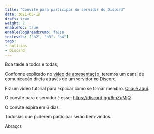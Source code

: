 ```yaml
---
title: "Convite para participar do servidor do Discord"
date: 2021-05-18
draft: true
weight: 2
enableToc: true
enableBlogBreadcrumb: false
tocLevels: ["h2", "h3", "h4"]
tags:
- notícias
- Discord
---
```


Boa tarde a todos e todas,

Conforme explicado no [vídeo de apresentação](https://youtu.be/3S28KzHiK-g), teremos um canal de comunicação direta através de um servidor no Discord.

Fiz um vídeo tutorial para explicar como se tornar membro. [Clique aqui](https://youtu.be/5nE__B9w20w).

O convite para o servidor é esse: https://discord.gg/6rhZuMjQ

O convite expira em 6 dias.

Todos/as que puderem participar serão bem-vindos.

Abraços
